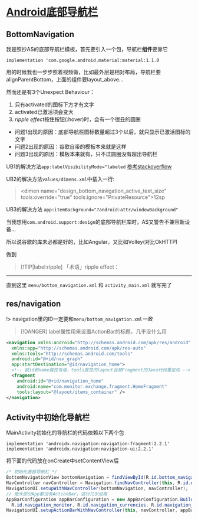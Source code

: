 # [Android底部导航栏](/2020/01/bottom_navigation.md)

## BottomNavigation

我是照抄AS的底部导航栏模板，首先要引入一个包，导航栏**组件**要靠它

`implementation 'com.google.android.material:material:1.1.0`

用的时候我也一步步照着视频做，比如最外层是相对布局，导航栏要alignParentBottom，上面的组件要layout_above...

然而还是有3个Unexpect Behaviour：

1. 只有activated的图标下方才有文字
2. activated已激活项会变大
3. <var class="mark">ripple effect</var>按住按钮(:hover)时，会有一个很丑的圆圈

- 问题1出现的原因：底部导航栏图标数量超过3个以后，就只显示已激活图标的文字
- 问题2出现的原因：谷歌自带的模板本来就是这样
- 问题3出现的原因：模板本来就有，只不过圆圈没有超出导航栏

UB1的解决方法`app:labelVisibilityMode="labeled` [参考stackoverflow](https://stackoverflow.com/questions/40396545/bottomnavigationview-display-both-icons-and-text-labels-at-all-times/47407229)

UB2的解决方法`values/dimens.xml`中插入一行:

> \<dimen name="design_bottom_navigation_active_text_size" tools:override="true" tools:ignore="PrivateResource">12sp</dimen>

UB3的解决方法 `app:itemBackground="?android:attr/windowBackground"`

当我想用`com.android.support:design`的底部导航栏库时，AS又警告不兼容新设备...

所以说谷歌的库未必都是好的，比如Angular，又比如Volley(对比OkHTTP)

做到

> [!TIP|label:ripple]
> 「术语」ripple effect：

---

直到这里 `menu/bottom_navigation.xml` 和 `activity_main.xml` 就写完了

## res/navigation

!> navigation里的ID一定要和`menu/bottom_navigation.xml`<var class="mark">一致</var>

> [!DANGER]
> label属性用来设置ActionBar的标题，几乎没什么用

```xml
<navigation xmlns:android="http://schemas.android.com/apk/res/android"
  xmlns:app="http://schemas.android.com/apk/res-auto"
  xmlns:tools="http://schemas.android.com/tools"
  android:id="@+id/nav_graph"
  app:startDestination="@id/navigation_home">
  <!-- 就id和name属性有用，tools属性的layout会被Fragment的Java代码重定向 -->
  <fragment
    android:id="@+id/navigation_home"
    android:name="com.monitor.exchange.fragment.HomeFragment"
    tools:layout="@layout/items_container" />
</navigation>
```

## Activity中初始化导航栏
                                                  
MainActivity初始化的导航栏的代码依赖以下两个包

```
implementation 'androidx.navigation:navigation-fragment:2.2.1'
implementation 'androidx.navigation:navigation-ui:2.2.1'
```

将下面的代码放在onCreate中setContentView后

```java
/* 初始化底部导航栏 */
BottomNavigationView bottomNavigation = findViewById(R.id.bottom_navigation_menu);
NavController navController = Navigation.findNavController(this, R.id.navigation_host_fragment);
NavigationUI.setupWithNavController(bottomNavigation, navController);
// 绝大部分App都没有ActionBar，这行几乎没用
AppBarConfiguration appBarConfiguration = new AppBarConfiguration.Builder(R.id.navigation_home,
  R.id.navigation_monitor, R.id.navigation_currencies, R.id.navigation_mine).build();
NavigationUI.setupActionBarWithNavController(this, navController, appBarConfiguration);
```
